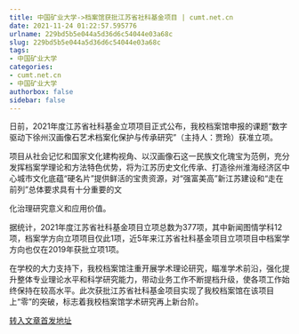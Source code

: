 ```yaml
---
title: 中国矿业大学->档案馆获批江苏省社科基金项目 | cumt.net.cn
date: 2021-11-24 01:22:57.595776
urlname: 229bd5b5e044a5d36d6c54044e03a68c
slug: 229bd5b5e044a5d36d6c54044e03a68c
tags: 
- 中国矿业大学
categories:
- cumt.net.cn
- 中国矿业大学
authorbox: false
sidebar: false
---
```

日前，2021年度江苏省社科基金立项项目正式公布，我校档案馆申报的课题“数字驱动下徐州汉画像石艺术档案化保护与传承研究”（主持人：贾玲）获准立项。

项目从社会记忆和国家文化建构视角、以汉画像石这一民族文化瑰宝为范例，充分发挥档案学理论和方法特色优势，将为江苏历史文化传承、打造徐州淮海经济区中心城市文化底蕴“硬名片”提供鲜活的宝贵资源，对“强富美高”新江苏建设和“走在前列”总体要求具有十分重要的文
<!--more-->
化治理研究意义和应用价值。

据统计，2021年度江苏省社科基金项目立项总数为377项，其中新闻图情学科12项，档案学方向立项项目仅此1项，近5年来江苏省社科基金项目立项项目中档案学方向也仅在2019年获批立项1项。

在学校的大力支持下，我校档案馆注重开展学术理论研究，瞄准学术前沿，强化提升整体专业理论水平和科学研究能力，带动业务工作不断提档升级，使各项工作始终保持在较高水平。此次获批江苏省社科基金项目实现了我校档案馆在该项目上“零”的突破，标志着我校档案馆学术研究再上新台阶。



[转入文章首发地址](http://xwzx.cumt.edu.cn/56/d1/c523a612049/page.htm)
